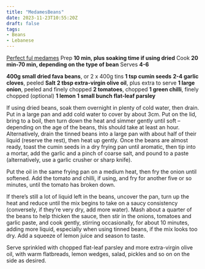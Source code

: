 ```yaml
---
title: "MedamesBeans"
date: 2023-11-23T10:55:20Z
draft: false
tags:
- Beans
- Lebanese
---
```

[Perfect ful medames](https://www.theguardian.com/food/2023/nov/22/how-to-make-the-perfect-ful-medames-recipe-felicity-cloake)
Prep **10 min, plus soaking time if using dried**
Cook **20 min-70 min, depending on the type of bean**
Serves **4-6**

**400g small dried fava beans**, or 2 x 400g tins
**1 tsp cumin seeds**
**2-4 garlic cloves**, peeled
**Salt**
**2 tbsp extra-virgin olive oil**, plus extra to serve
**1 large onion**, peeled and finely chopped
**2 tomatoes**, chopped
**1 green chilli**, finely chopped (optional)
**1 lemon**
**1 small bunch flat-leaf parsley**

If using dried beans, soak them overnight in plenty of cold water, then drain. Put in a large pan and add cold water to cover by about 3cm. Put on the lid, bring to a boil, then turn down the heat and simmer gently until soft – depending on the age of the beans, this should take at least an hour. Alternatively, drain the tinned beans into a large pan with about half of their liquid (reserve the rest), then heat up gently.
Once the beans are almost ready, toast the cumin seeds in a dry frying pan until aromatic, then tip into a mortar, add the garlic and a pinch of coarse salt, and pound to a paste (alternatively, use a garlic crusher or sharp knife).

Put the oil in the same frying pan on a medium heat, then fry the onion until softened.
Add the tomato and chilli, if using, and fry for another five or so minutes, until the tomato has broken down.

If there’s still a lot of liquid left in the beans, uncover the pan, turn up the heat and reduce until the mix begins to take on a saucy consistency (conversely, if they’re very dry, add more water).
Mash about a quarter of the beans to help thicken the sauce, then stir in the onions, tomatoes and garlic paste, and cook gently, stirring occasionally, for about 10 minutes, adding more liquid, especially when using tinned beans, if the mix looks too dry. Add a squeeze of lemon juice and season to taste.

Serve sprinkled with chopped flat-leaf parsley and more extra-virgin olive oil, with warm flatbreads, lemon wedges, salad, pickles and so on on the side as desired.
